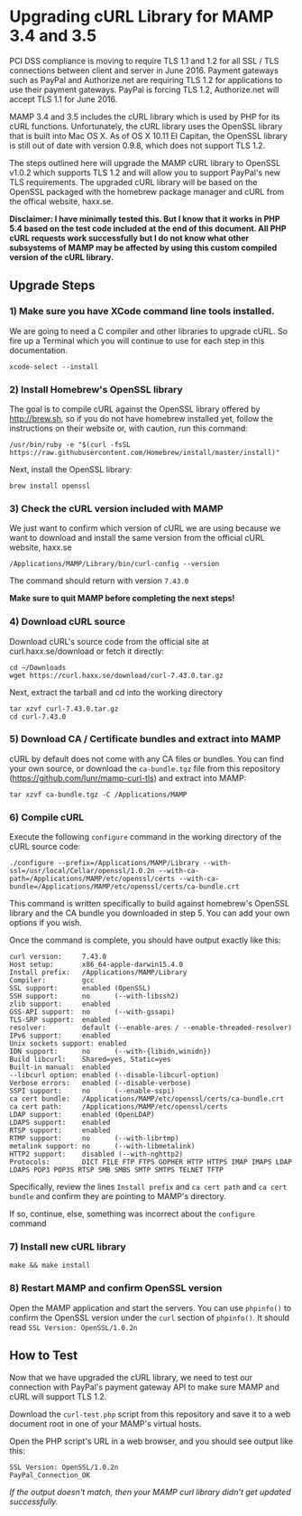 # Upgrading cURL Library for MAMP 3.4 and 3.5

PCI DSS compliance is moving to require TLS 1.1 and 1.2 for all SSL / TLS connections between client and server in June 2016. Payment gateways such as PayPal and Authorize.net are requiring TLS 1.2 for applications to use their payment gateways. PayPal is forcing TLS 1.2, Authorize.net will accept TLS 1.1 for June 2016.

MAMP 3.4 and 3.5 includes the cURL library which is used by PHP for its cURL functions. Unfortunately, the cURL library uses the OpenSSL library that is built into Mac OS X. As of OS X 10.11 El Capitan, the OpenSSL library is still out of date with version 0.9.8, which does not support TLS 1.2.

The steps outlined here will upgrade the MAMP cURL library to OpenSSL v1.0.2 which supports TLS 1.2 and will allow you to support PayPal's new TLS requirements. The upgraded cURL library will be based on the OpenSSL packaged with the homebrew package manager and cURL from the offical website, haxx.se.

**Disclaimer: I have minimally tested this. But I know that it works in PHP 5.4 based on the test code included at the end of this document. All PHP cURL requests work successfully but I do not know what other subsystems of MAMP may be affected by using this custom compiled version of the cURL library.**

## Upgrade Steps

### 1) Make sure you have XCode command line tools installed.

We are going to need a C compiler and other libraries to upgrade cURL. So fire up a Terminal which you will continue to use for each step in this documentation.

    xcode-select --install

### 2) Install Homebrew's OpenSSL library

The goal is to compile cURL against the OpenSSL library offered by http://brew.sh, so if you do not have homebrew installed yet, follow the instructions on their website or, with caution, run this command:

    /usr/bin/ruby -e "$(curl -fsSL https://raw.githubusercontent.com/Homebrew/install/master/install)"

Next, install the OpenSSL library:

    brew install openssl

### 3) Check the cURL version included with MAMP

We just want to confirm which version of cURL we are using because we want to download and install the same version from the official cURL website, haxx.se

    /Applications/MAMP/Library/bin/curl-config --version

The command should return with version `7.43.0`

**Make sure to quit MAMP before completing the next steps!**

### 4) Download cURL source

Download cURL's source code from the official site at curl.haxx.se/download or fetch it directly:

    cd ~/Downloads
    wget https://curl.haxx.se/download/curl-7.43.0.tar.gz

Next, extract the tarball and cd into the working directory

    tar xzvf curl-7.43.0.tar.gz
    cd curl-7.43.0

### 5) Download CA / Certificate bundles and extract into MAMP

cURL by default does not come with any CA files or bundles. You can find your own source, or download the `ca-bundle.tgz` file from this repository (https://github.com/lunr/mamp-curl-tls) and extract into MAMP:

    tar xzvf ca-bundle.tgz -C /Applications/MAMP

### 6) Compile cURL

Execute the following `configure` command in the working directory of the cURL source code:

    ./configure --prefix=/Applications/MAMP/Library --with-ssl=/usr/local/Cellar/openssl/1.0.2n --with-ca-path=/Applications/MAMP/etc/openssl/certs --with-ca-bundle=/Applications/MAMP/etc/openssl/certs/ca-bundle.crt

This command is written specifically to build against homebrew's OpenSSL library and the CA bundle you downloaded in step 5. You can add your own options if you wish.

Once the command is complete, you should have output exactly like this:

    curl version:     7.43.0
    Host setup:       x86_64-apple-darwin15.4.0
    Install prefix:   /Applications/MAMP/Library
    Compiler:         gcc
    SSL support:      enabled (OpenSSL)
    SSH support:      no      (--with-libssh2)
    zlib support:     enabled
    GSS-API support:  no      (--with-gssapi)
    TLS-SRP support:  enabled
    resolver:         default (--enable-ares / --enable-threaded-resolver)
    IPv6 support:     enabled
    Unix sockets support: enabled
    IDN support:      no      (--with-{libidn,winidn})
    Build libcurl:    Shared=yes, Static=yes
    Built-in manual:  enabled
    --libcurl option: enabled (--disable-libcurl-option)
    Verbose errors:   enabled (--disable-verbose)
    SSPI support:     no      (--enable-sspi)
    ca cert bundle:   /Applications/MAMP/etc/openssl/certs/ca-bundle.crt
    ca cert path:     /Applications/MAMP/etc/openssl/certs
    LDAP support:     enabled (OpenLDAP)
    LDAPS support:    enabled
    RTSP support:     enabled
    RTMP support:     no      (--with-librtmp)
    metalink support: no      (--with-libmetalink)
    HTTP2 support:    disabled (--with-nghttp2)
    Protocols:        DICT FILE FTP FTPS GOPHER HTTP HTTPS IMAP IMAPS LDAP LDAPS POP3 POP3S RTSP SMB SMBS SMTP SMTPS TELNET TFTP

Specifically, review the lines `Install prefix` and `ca cert path` and `ca cert bundle` and confirm they are pointing to MAMP's directory.

If so, continue, else, something was incorrect about the `configure` command

### 7) Install new cURL library

    make && make install

### 8) Restart MAMP and confirm OpenSSL version

Open the MAMP application and start the servers. You can use `phpinfo()` to confirm the OpenSSL version under the `curl` section of `phpinfo()`. It should read `SSL Version: OpenSSL/1.0.2n`

## How to Test

Now that we have upgraded the cURL library, we need to test our connection with PayPal's payment gateway API to make sure MAMP and cURL will support TLS 1.2.

Download the `curl-test.php` script from this repository and save it to a web document root in one of your MAMP's virtual hosts.

Open the PHP script's URL in a web browser, and you should see output like this:

    SSL Version: OpenSSL/1.0.2n
    PayPal_Connection_OK

_If the output doesn't match, then your MAMP curl library didn't get updated successfully._
